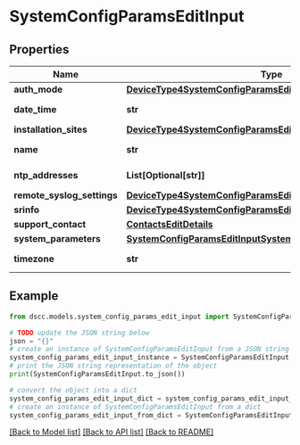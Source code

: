 # SystemConfigParamsEditInput


## Properties

Name | Type | Description | Notes
------------ | ------------- | ------------- | -------------
**auth_mode** | [**DeviceType4SystemConfigParamsEditInputAuthMode**](DeviceType4SystemConfigParamsEditInputAuthMode.md) |  | [optional] 
**date_time** | **str** | system date time | [optional] 
**installation_sites** | [**DeviceType4SystemConfigParamsEditInputInstallationSites**](DeviceType4SystemConfigParamsEditInputInstallationSites.md) |  | [optional] 
**name** | **str** | system name | [optional] 
**ntp_addresses** | **List[Optional[str]]** | system ntp addresses | [optional] 
**remote_syslog_settings** | [**DeviceType4SystemConfigParamsEditInputRemoteSyslogSettings**](DeviceType4SystemConfigParamsEditInputRemoteSyslogSettings.md) |  | [optional] 
**srinfo** | [**DeviceType4SystemConfigParamsEditInputSrinfo**](DeviceType4SystemConfigParamsEditInputSrinfo.md) |  | [optional] 
**support_contact** | [**ContactsEditDetails**](ContactsEditDetails.md) |  | [optional] 
**system_parameters** | [**SystemConfigParamsEditInputSystemParameters**](SystemConfigParamsEditInputSystemParameters.md) |  | [optional] 
**timezone** | **str** | system time zone | [optional] 

## Example

```python
from dscc.models.system_config_params_edit_input import SystemConfigParamsEditInput

# TODO update the JSON string below
json = "{}"
# create an instance of SystemConfigParamsEditInput from a JSON string
system_config_params_edit_input_instance = SystemConfigParamsEditInput.from_json(json)
# print the JSON string representation of the object
print(SystemConfigParamsEditInput.to_json())

# convert the object into a dict
system_config_params_edit_input_dict = system_config_params_edit_input_instance.to_dict()
# create an instance of SystemConfigParamsEditInput from a dict
system_config_params_edit_input_from_dict = SystemConfigParamsEditInput.from_dict(system_config_params_edit_input_dict)
```
[[Back to Model list]](../README.md#documentation-for-models) [[Back to API list]](../README.md#documentation-for-api-endpoints) [[Back to README]](../README.md)


